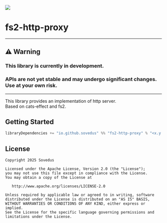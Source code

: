 [![](https://maven-badges.sml.io/sonatype-central/io.github.sovedus/fs2-http-proxy_2.13/badge.svg)](https://central.sonatype.com/search?namespace=io.github.sovedus&q=fs2-http-proxy)

# fs2-http-proxy

---

## ⚠️ Warning
### This library is currently in development. 
### APIs are not yet stable and may undergo significant changes. Use at your own risk.

---

This library provides an implementation of http server.  
Based on cats-effect and fs2.

## Getting Started

```scala
libraryDependencies += "io.github.sovedus" %% "fs2-http-proxy" % "<x.y.z>"
```


## License

```
Copyright 2025 Sovedus

Licensed under the Apache License, Version 2.0 (the "License");
you may not use this file except in compliance with the License.
You may obtain a copy of the License at

   http://www.apache.org/licenses/LICENSE-2.0

Unless required by applicable law or agreed to in writing, software
distributed under the License is distributed on an "AS IS" BASIS,
WITHOUT WARRANTIES OR CONDITIONS OF ANY KIND, either express or implied.
See the License for the specific language governing permissions and
limitations under the License.
```